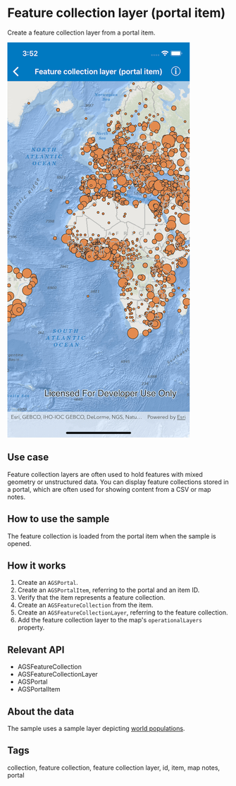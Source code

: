 # Feature collection layer (portal item)

Create a feature collection layer from a portal item.

![Image of create feature collection layer portal item](feature-collection-layer-from-portal.png)

## Use case

Feature collection layers are often used to hold features with mixed geometry or unstructured data. You can display feature collections stored in a portal, which are often used for showing content from a CSV or map notes.

## How to use the sample

The feature collection is loaded from the portal item when the sample is opened.

## How it works

1. Create an `AGSPortal`.
2. Create an `AGSPortalItem`, referring to the portal and an item ID.
3. Verify that the item represents a feature collection.
4. Create an `AGSFeatureCollection` from the item.
5. Create an `AGSFeatureCollectionLayer`, referring to the feature collection.
6. Add the feature collection layer to the map's `operationalLayers` property.

## Relevant API

* AGSFeatureCollection
* AGSFeatureCollectionLayer
* AGSPortal
* AGSPortalItem

## About the data

The sample uses a sample layer depicting [world populations](https://www.arcgis.com/home/item.html?id=32798dfad17942858d5eef82ee802f0b).

## Tags

collection, feature collection, feature collection layer, id, item, map notes, portal
